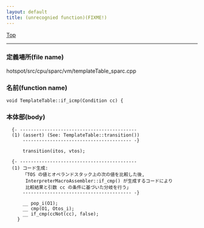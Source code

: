 ```yaml
---
layout: default
title: (unrecognied function)(FIXME!)
---
```

[Top](../index.html)

--- 
### 定義場所(file name)
hotspot/src/cpu/sparc/vm/templateTable_sparc.cpp

### 名前(function name)
```
void TemplateTable::if_icmp(Condition cc) {
```

### 本体部(body)
```
  {- -------------------------------------------
  (1) (assert) (See: TemplateTable::transition())
      ---------------------------------------- -}

	  transition(itos, vtos);

  {- -------------------------------------------
  (1) コード生成:
      「TOS の値とオペランドスタック上の次の値を比較した後, 
       InterpreterMacroAssembler::if_cmp() が生成するコードにより
       比較結果と引数 cc の条件に基づいた分岐を行う」
      ---------------------------------------- -}

	  __ pop_i(O1);
	  __ cmp(O1, Otos_i);
	  __ if_cmp(ccNot(cc), false);
	}
	
```


